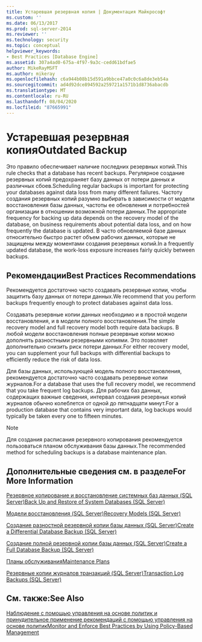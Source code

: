 ```yaml
---
title: Устаревшая резервная копия | Документация Майкрософт
ms.custom: ''
ms.date: 06/13/2017
ms.prod: sql-server-2014
ms.reviewer: ''
ms.technology: security
ms.topic: conceptual
helpviewer_keywords:
- Best Practices [Database Engine]
ms.assetid: 307a4ad0-675a-4f97-9a3c-cedd61bdfae5
author: MikeRayMSFT
ms.author: mikeray
ms.openlocfilehash: c6a944b08b15d591a9bbce47a0c0c6a8de3eb54a
ms.sourcegitcommit: ad4d92dce894592a259721a1571b1d8736abacdb
ms.translationtype: MT
ms.contentlocale: ru-RU
ms.lasthandoff: 08/04/2020
ms.locfileid: "87665991"
---
```

# <a name="outdated-backup"></a><span data-ttu-id="7f60b-102">Устаревшая резервная копия</span><span class="sxs-lookup"><span data-stu-id="7f60b-102">Outdated Backup</span></span>
  <span data-ttu-id="7f60b-103">Это правило обеспечивает наличие последних резервных копий.</span><span class="sxs-lookup"><span data-stu-id="7f60b-103">This rule checks that a database has recent backups.</span></span> <span data-ttu-id="7f60b-104">Регулярное создание резервных копий предохраняет базу данных от потери данных и различных сбоев.</span><span class="sxs-lookup"><span data-stu-id="7f60b-104">Scheduling regular backups is important for protecting your databases against data loss from many different failures.</span></span> <span data-ttu-id="7f60b-105">Частоту создания резервных копий разумно выбирать в зависимости от модели восстановления базы данных, частоты ее обновления и потребностей организации в отношении возможной потери данных.</span><span class="sxs-lookup"><span data-stu-id="7f60b-105">The appropriate frequency for backing up data depends on the recovery model of the database, on business requirements about potential data loss, and on how frequently the database is updated.</span></span> <span data-ttu-id="7f60b-106">В часто обновляемой базе данных относительно быстро растет объем рабочих данных, которые не защищены между моментами создания резервных копий.</span><span class="sxs-lookup"><span data-stu-id="7f60b-106">In a frequently updated database, the work-loss exposure increases fairly quickly between backups.</span></span>  
  
## <a name="best-practices-recommendations"></a><span data-ttu-id="7f60b-107">Рекомендации</span><span class="sxs-lookup"><span data-stu-id="7f60b-107">Best Practices Recommendations</span></span>  
 <span data-ttu-id="7f60b-108">Рекомендуется достаточно часто создавать резервные копии, чтобы защитить базу данных от потери данных.</span><span class="sxs-lookup"><span data-stu-id="7f60b-108">We recommend that you perform backups frequently enough to protect databases against data loss.</span></span>  
  
 <span data-ttu-id="7f60b-109">Создавать резервные копии данных необходимо и в простой модели восстановления, и в модели полного восстановления.</span><span class="sxs-lookup"><span data-stu-id="7f60b-109">The simple recovery model and full recovery model both require data backups.</span></span> <span data-ttu-id="7f60b-110">В любой модели восстановления полные резервные копии можно дополнять разностными резервными копиями. Это позволяет дополнительно снизить риск потери данных.</span><span class="sxs-lookup"><span data-stu-id="7f60b-110">For either recovery model, you can supplement your full backups with differential backups to efficiently reduce the risk of data loss.</span></span>  
  
 <span data-ttu-id="7f60b-111">Для базы данных, использующей модель полного восстановления, рекомендуется достаточно часто создавать резервные копии журналов.</span><span class="sxs-lookup"><span data-stu-id="7f60b-111">For a database that uses the full recovery model, we recommend that you take frequent log backups.</span></span> <span data-ttu-id="7f60b-112">Для рабочих баз данных, содержащих важные сведения, интервал создания резервных копий журналов обычно колеблется от одной до пятнадцати минут.</span><span class="sxs-lookup"><span data-stu-id="7f60b-112">For a production database that contains very important data, log backups would typically be taken every one to fifteen minutes.</span></span>  
  
> [!NOTE]  
>  <span data-ttu-id="7f60b-113">Для создания расписания резервного копирования рекомендуется пользоваться планом обслуживания базы данных.</span><span class="sxs-lookup"><span data-stu-id="7f60b-113">The recommended method for scheduling backups is a database maintenance plan.</span></span>  
  
## <a name="for-more-information"></a><span data-ttu-id="7f60b-114">Дополнительные сведения см. в разделе</span><span class="sxs-lookup"><span data-stu-id="7f60b-114">For More Information</span></span>  
 [<span data-ttu-id="7f60b-115">Резервное копирование и восстановление системных баз данных (SQL Server)</span><span class="sxs-lookup"><span data-stu-id="7f60b-115">Back Up and Restore of System Databases &#40;SQL Server&#41;</span></span>](../backup-restore/back-up-and-restore-of-system-databases-sql-server.md)  
  
 [<span data-ttu-id="7f60b-116">Модели восстановления (SQL Server)</span><span class="sxs-lookup"><span data-stu-id="7f60b-116">Recovery Models &#40;SQL Server&#41;</span></span>](../backup-restore/recovery-models-sql-server.md)  
  
 [<span data-ttu-id="7f60b-117">Создание разностной резервной копии базы данных (SQL Server)</span><span class="sxs-lookup"><span data-stu-id="7f60b-117">Create a Differential Database Backup &#40;SQL Server&#41;</span></span>](../backup-restore/create-a-differential-database-backup-sql-server.md)  
  
 [<span data-ttu-id="7f60b-118">Создание полной резервной копии базы данных (SQL Server)</span><span class="sxs-lookup"><span data-stu-id="7f60b-118">Create a Full Database Backup &#40;SQL Server&#41;</span></span>](../backup-restore/create-a-full-database-backup-sql-server.md)  
  
 [<span data-ttu-id="7f60b-119">Планы обслуживания</span><span class="sxs-lookup"><span data-stu-id="7f60b-119">Maintenance Plans</span></span>](../maintenance-plans/maintenance-plans.md)  
  
 [<span data-ttu-id="7f60b-120">Резервные копии журналов транзакций (SQL Server)</span><span class="sxs-lookup"><span data-stu-id="7f60b-120">Transaction Log Backups &#40;SQL Server&#41;</span></span>](../backup-restore/transaction-log-backups-sql-server.md)  
  
## <a name="see-also"></a><span data-ttu-id="7f60b-121">См. также:</span><span class="sxs-lookup"><span data-stu-id="7f60b-121">See Also</span></span>  
 [<span data-ttu-id="7f60b-122">Наблюдение с помощью управления на основе политик и принудительное применение рекомендаций с помощью управления на основе политик</span><span class="sxs-lookup"><span data-stu-id="7f60b-122">Monitor and Enforce Best Practices by Using Policy-Based Management</span></span>](monitor-and-enforce-best-practices-by-using-policy-based-management.md)  
  
  
